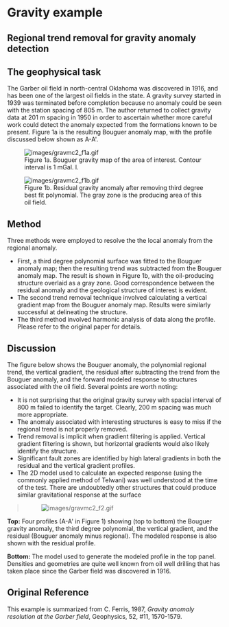 # Gravity example

## Regional trend removal for gravity anomaly detection

## The geophysical task

The Garber oil field in north-central Oklahoma was discovered in 1916,
and has been one of the largest oil fields in the state. A gravity
survey started in 1939 was terminated before completion because no
anomaly could be seen with the station spacing of 805 m. The author
returned to collect gravity data at 201 m spacing in 1950 in order to
ascertain whether more careful work could detect the anomaly expected
from the formations known to be present. Figure 1a is the resulting
Bouguer anomaly map, with the profile discussed below shown as A-A'.

<figure class="align-center">
<img src="images/gravmc2_f1a.gif" alt="images/gravmc2_f1a.gif" />
<figcaption>Figure 1a. Bouguer gravity map of the area of interest.
Contour interval is 1 mGal. l.</figcaption>
</figure>

<figure class="align-center">
<img src="images/gravmc2_f1b.gif" alt="images/gravmc2_f1b.gif" />
<figcaption>Figure 1b. Residual gravity anomaly after removing third
degree best fit polynomial. The gray zone is the producing area of this
oil field.</figcaption>
</figure>

## Method

Three methods were employed to resolve the the local anomaly from the
regional anomaly.

-   First, a third degree polynomial surface was fitted to the Bouguer
    anomaly map; then the resulting trend was subtracted from the
    Bouguer anomaly map. The result is shown in Figure 1b, with the
    oil-producing structure overlaid as a gray zone. Good correspondence
    between the residual anomaly and the geological structure of
    interest is evident.
-   The second trend removal technique involved calculating a vertical
    gradient map from the Bouguer anomaly map. Results were similarly
    successful at delineating the structure.
-   The third method involved harmonic analysis of data along the
    profile. Please refer to the original paper for details.

## Discussion

The figure below shows the Bouguer anomaly, the polynomial regional
trend, the vertical gradient, the residual after subtracting the trend
from the Bouguer anomaly, and the forward modeled response to structures
associated with the oil field. Several points are worth noting:

-   It is not surprising that the original gravity survey with spacial
    interval of 800 m failed to identify the target. Clearly, 200 m
    spacing was much more appropriate.
-   The anomaly associated with interesting structures is easy to miss
    if the regional trend is not properly removed.
-   Trend removal is implicit when gradient filtering is applied.
    Vertical gradient filtering is shown, but horizontal gradients would
    also likely identify the structure.
-   Significant fault zones are identified by high lateral gradients in
    both the residual and the vertical gradient profiles.
-   The 2D model used to calculate an expected response (using the
    commonly applied method of Telwani) was well understood at the time
    of the test. There are undoubtedly other structures that could
    produce similar gravitational response at the surface

> <figure class="align-center">
> <img src="images/gravmc2_f2.gif" alt="images/gravmc2_f2.gif" />
> </figure>

**Top:** Four profiles (A-A' in Figure 1) showing (top to bottom) the
Bouguer gravity anomaly, the third degree polynomial, the vertical
gradient, and the residual (Bouguer anomaly minus regional). The modeled
response is also shown with the residual profile.

**Bottom:** The model used to generate the modeled profile in the top
panel. Densities and geometries are quite well known from oil well
drilling that has taken place since the Garber field was discovered in
1916.

## Original Reference

This example is summarized from C. Ferris, 1987, *Gravity anomaly
resolution at the Garber field*, Geophysics, 52, #11, 1570-1579.
